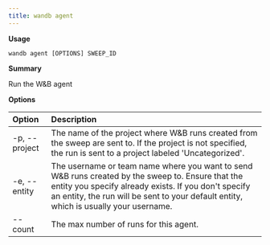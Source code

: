 ```yaml
---
title: wandb agent
---
```

**Usage**

`wandb agent [OPTIONS] SWEEP_ID`

**Summary**

Run the W&B agent

**Options**

| **Option** | **Description** |
| :--- | :--- |
| -p, --project | The name of the project where W&B runs created from the   sweep are sent to. If the project is not specified, the run is sent to a project labeled 'Uncategorized'. |
| -e, --entity | The username or team name where you want to send W&B   runs created by the sweep to. Ensure that the entity you specify already exists. If you don't specify an entity,   the run will be sent to your default entity, which is usually your username. |
| --count | The max number of runs for this agent. |

